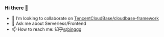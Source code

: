 ### Hi there 👋

<!--
**binggg/binggg** is a ✨ _special_ ✨ repository because its `README.md` (this file) appears on your GitHub profile.

Here are some ideas to get you started:

- 🔭 I’m currently working on ...
- 🌱 I’m currently learning ...
- 👯 I’m looking to collaborate on ...
- 🤔 I’m looking for help with ...
- 💬 Ask me about ...
- 📫 How to reach me: ...
- 😄 Pronouns: ...
- ⚡ Fun fact: ...
-->

- 👯 I’m looking to collaborate on [TencentCloudBase/cloudbase-framework](https://github.com/TencentCloudBase/cloudbase-framework)
- 💬 Ask me about Serverless/Frontend
- 📫 How to reach me: 知乎[@binggg](https://www.zhihu.com/people/binggg1988)

<!--[![](https://fx.service.tcloudbase.com/api?username=binggg&show_icons=true&title_color=fff&icon_color=79ff97&text_color=9f9f9f&bg_color=151515&c=1)](https://fx.service.tcloudbase.com/api?username=binggg&show_icons=true&title_color=fff&icon_color=79ff97&text_color=9f9f9f&bg_color=151515&c=1)
